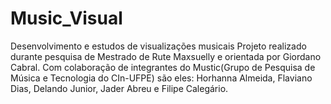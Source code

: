 # Music_Visual
 Desenvolvimento e estudos de visualizações musicais
Projeto realizado durante pesquisa de Mestrado de Rute Maxsuelly
e orientada por Giordano Cabral. Com colaboração de integrantes
do Mustic(Grupo de Pesquisa de Música e Tecnologia do CIn-UFPE)
são eles: Horhanna Almeida, Flaviano Dias, Delando Junior, Jader Abreu 
e Filipe Calegário.

